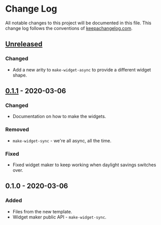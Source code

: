 # Change Log
All notable changes to this project will be documented in this file. This change log follows the conventions of [keepachangelog.com](http://keepachangelog.com/).

## [Unreleased]
### Changed
- Add a new arity to `make-widget-async` to provide a different widget shape.

## [0.1.1] - 2020-03-06
### Changed
- Documentation on how to make the widgets.

### Removed
- `make-widget-sync` - we're all async, all the time.

### Fixed
- Fixed widget maker to keep working when daylight savings switches over.

## 0.1.0 - 2020-03-06
### Added
- Files from the new template.
- Widget maker public API - `make-widget-sync`.

[Unreleased]: https://github.com/your-name/clojure_ds_and_algs/compare/0.1.1...HEAD
[0.1.1]: https://github.com/your-name/clojure_ds_and_algs/compare/0.1.0...0.1.1
